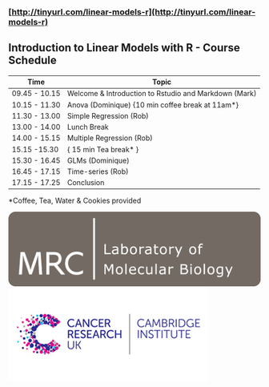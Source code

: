 ### [http://tinyurl.com/linear-models-r](http://tinyurl.com/linear-models-r)
## Introduction to Linear Models with R - Course Schedule

| Time  | Topic |
| ------------- | ------------- |
| 09.45 - 10.15   | Welcome & Introduction to Rstudio and Markdown (Mark)  |
| 10.15 - 11.30  | Anova (Dominique) {10 min coffee break at 11am*} |
| 11.30 - 13.00  | Simple Regression (Rob)  |
| 13.00 - 14.00 | Lunch Break  |
| 14.00 - 15.15 | Multiple Regression (Rob) |
| 15.15 -15.30 | { 15 min Tea break* }  |
| 15.30 - 16.45  | GLMs (Dominique)  |
| 16.45 - 17.15 | Time-series (Rob) |
| 17.15 - 17.25  | Conclusion  |

*Coffee, Tea, Water & Cookies provided

![MRC Laboratory of Molecular Biology](logos/LMB_logo.png)
![CRUK Cambridge Institute](logos/CRUK_CI_logo.png)
